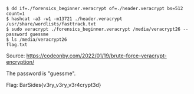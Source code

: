 ```
$ dd if=./forensics_beginner.veracrypt of=./header.veracrypt bs=512 count=1 
$ hashcat -a3 -w1 -m13721 ./header.veracrypt /usr/share/wordlists/fasttrack.txt
$ sudo veracrypt ./forensics_beginner.veracrypt /media/veracrypt26 --password guessme
$ ls /media/veracrypt26
flag.txt
```

Source: https://codeonby.com/2022/01/19/brute-force-veracrypt-encryption/

The password is "guessme".

Flag: BarSides{v3ry_v3ry_v3r4crypt3d}